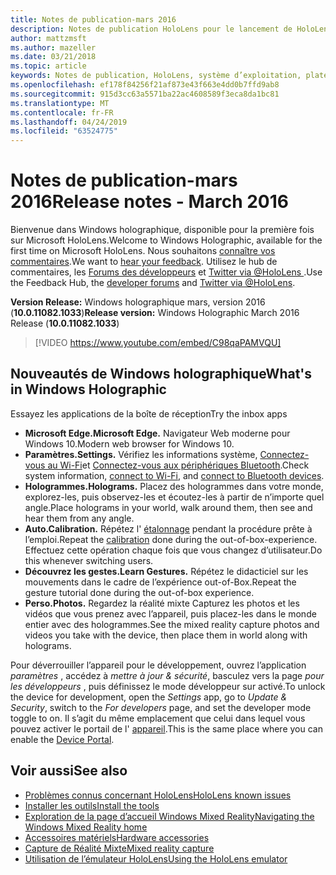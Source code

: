 ```yaml
---
title: Notes de publication-mars 2016
description: Notes de publication HoloLens pour le lancement de HoloLens et Windows holographique.
author: mattzmsft
ms.author: mazeller
ms.date: 03/21/2018
ms.topic: article
keywords: Notes de publication, HoloLens, système d’exploitation, plateforme, fonctionnalités, générer, lancer
ms.openlocfilehash: ef178f84256f21af873e43f663e4dd0b7ffd9ab8
ms.sourcegitcommit: 915d3cc63a5571ba22ac4608589f3eca8da1bc81
ms.translationtype: MT
ms.contentlocale: fr-FR
ms.lasthandoff: 04/24/2019
ms.locfileid: "63524775"
---
```

# <a name="release-notes---march-2016"></a><span data-ttu-id="a798d-104">Notes de publication-mars 2016</span><span class="sxs-lookup"><span data-stu-id="a798d-104">Release notes - March 2016</span></span>

<span data-ttu-id="a798d-105">Bienvenue dans Windows holographique, disponible pour la première fois sur Microsoft HoloLens.</span><span class="sxs-lookup"><span data-stu-id="a798d-105">Welcome to Windows Holographic, available for the first time on Microsoft HoloLens.</span></span> <span data-ttu-id="a798d-106">Nous souhaitons [connaître vos commentaires](give-us-feedback.md).</span><span class="sxs-lookup"><span data-stu-id="a798d-106">We want to [hear your feedback](give-us-feedback.md).</span></span> <span data-ttu-id="a798d-107">Utilisez le hub de commentaires, les [Forums des développeurs](https://forums.hololens.com) et [Twitter via @HoloLens ](https://twitter.com/hololens).</span><span class="sxs-lookup"><span data-stu-id="a798d-107">Use the Feedback Hub, the [developer forums](https://forums.hololens.com) and [Twitter via @HoloLens](https://twitter.com/hololens).</span></span>

<span data-ttu-id="a798d-108">**Version Release:** Windows holographique mars, version 2016 (**10.0.11082.1033**)</span><span class="sxs-lookup"><span data-stu-id="a798d-108">**Release version:** Windows Holographic March 2016 Release (**10.0.11082.1033**)</span></span>

>[!VIDEO https://www.youtube.com/embed/C98qaPAMVQU]

## <a name="whats-in-windows-holographic"></a><span data-ttu-id="a798d-109">Nouveautés de Windows holographique</span><span class="sxs-lookup"><span data-stu-id="a798d-109">What's in Windows Holographic</span></span>

<span data-ttu-id="a798d-110">Essayez les applications de la boîte de réception</span><span class="sxs-lookup"><span data-stu-id="a798d-110">Try the inbox apps</span></span>
* <span data-ttu-id="a798d-111">**Microsoft Edge.**</span><span class="sxs-lookup"><span data-stu-id="a798d-111">**Microsoft Edge.**</span></span> <span data-ttu-id="a798d-112">Navigateur Web moderne pour Windows 10.</span><span class="sxs-lookup"><span data-stu-id="a798d-112">Modern web browser for Windows 10.</span></span>
* <span data-ttu-id="a798d-113">**Paramètres.**</span><span class="sxs-lookup"><span data-stu-id="a798d-113">**Settings.**</span></span> <span data-ttu-id="a798d-114">Vérifiez les informations système, [Connectez-vous au Wi-Fi](connecting-to-wi-fi-on-hololens.md)et [Connectez-vous aux périphériques Bluetooth](hardware-accessories.md).</span><span class="sxs-lookup"><span data-stu-id="a798d-114">Check system information, [connect to Wi-Fi](connecting-to-wi-fi-on-hololens.md), and [connect to Bluetooth devices](hardware-accessories.md).</span></span>
* <span data-ttu-id="a798d-115">**Hologrammes.**</span><span class="sxs-lookup"><span data-stu-id="a798d-115">**Holograms.**</span></span> <span data-ttu-id="a798d-116">Placez des hologrammes dans votre monde, explorez-les, puis observez-les et écoutez-les à partir de n’importe quel angle.</span><span class="sxs-lookup"><span data-stu-id="a798d-116">Place holograms in your world, walk around them, then see and hear them from any angle.</span></span>
* <span data-ttu-id="a798d-117">**Auto.**</span><span class="sxs-lookup"><span data-stu-id="a798d-117">**Calibration.**</span></span> <span data-ttu-id="a798d-118">Répétez l' [étalonnage](calibration.md) pendant la procédure prête à l’emploi.</span><span class="sxs-lookup"><span data-stu-id="a798d-118">Repeat the [calibration](calibration.md) done during the out-of-box-experience.</span></span> <span data-ttu-id="a798d-119">Effectuez cette opération chaque fois que vous changez d’utilisateur.</span><span class="sxs-lookup"><span data-stu-id="a798d-119">Do this whenever switching users.</span></span>
* <span data-ttu-id="a798d-120">**Découvrez les gestes.**</span><span class="sxs-lookup"><span data-stu-id="a798d-120">**Learn Gestures.**</span></span> <span data-ttu-id="a798d-121">Répétez le didacticiel sur les mouvements dans le cadre de l’expérience out-of-Box.</span><span class="sxs-lookup"><span data-stu-id="a798d-121">Repeat the gesture tutorial done during the out-of-box experience.</span></span>
* <span data-ttu-id="a798d-122">**Perso.**</span><span class="sxs-lookup"><span data-stu-id="a798d-122">**Photos.**</span></span> <span data-ttu-id="a798d-123">Regardez la réalité mixte Capturez les photos et les vidéos que vous prenez avec l’appareil, puis placez-les dans le monde entier avec des hologrammes.</span><span class="sxs-lookup"><span data-stu-id="a798d-123">See the mixed reality capture photos and videos you take with the device, then place them in world along with holograms.</span></span>

<span data-ttu-id="a798d-124">Pour déverrouiller l’appareil pour le développement, ouvrez l’application *paramètres* , accédez à *mettre à jour & sécurité*, basculez vers la page *pour les développeurs* , puis définissez le mode développeur sur activé.</span><span class="sxs-lookup"><span data-stu-id="a798d-124">To unlock the device for development, open the *Settings* app, go to *Update & Security*, switch to the *For developers* page, and set the developer mode toggle to on.</span></span> <span data-ttu-id="a798d-125">Il s’agit du même emplacement que celui dans lequel vous pouvez activer le portail de l' [appareil](using-the-windows-device-portal.md).</span><span class="sxs-lookup"><span data-stu-id="a798d-125">This is the same place where you can enable the [Device Portal](using-the-windows-device-portal.md).</span></span>

## <a name="see-also"></a><span data-ttu-id="a798d-126">Voir aussi</span><span class="sxs-lookup"><span data-stu-id="a798d-126">See also</span></span>
* [<span data-ttu-id="a798d-127">Problèmes connus concernant HoloLens</span><span class="sxs-lookup"><span data-stu-id="a798d-127">HoloLens known issues</span></span>](hololens-known-issues.md)
* [<span data-ttu-id="a798d-128">Installer les outils</span><span class="sxs-lookup"><span data-stu-id="a798d-128">Install the tools</span></span>](install-the-tools.md)
* [<span data-ttu-id="a798d-129">Exploration de la page d’accueil Windows Mixed Reality</span><span class="sxs-lookup"><span data-stu-id="a798d-129">Navigating the Windows Mixed Reality home</span></span>](navigating-the-windows-mixed-reality-home.md)
* [<span data-ttu-id="a798d-130">Accessoires matériels</span><span class="sxs-lookup"><span data-stu-id="a798d-130">Hardware accessories</span></span>](hardware-accessories.md)
* [<span data-ttu-id="a798d-131">Capture de Réalité Mixte</span><span class="sxs-lookup"><span data-stu-id="a798d-131">Mixed reality capture</span></span>](mixed-reality-capture.md)
* [<span data-ttu-id="a798d-132">Utilisation de l’émulateur HoloLens</span><span class="sxs-lookup"><span data-stu-id="a798d-132">Using the HoloLens emulator</span></span>](using-the-hololens-emulator.md)
